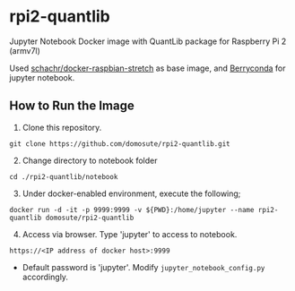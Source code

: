 # rpi2-quantlib
Jupyter Notebook Docker image with QuantLib package for Raspberry Pi 2 (armv7l)

Used [schachr/docker-raspbian-stretch](https://github.com/schachr/docker-raspbian-stretch) as base image, and [Berryconda](https://github.com/jjhelmus/berryconda) for jupyter notebook.

How to Run the Image
------------
1. Clone this repository.
```
git clone https://github.com/domosute/rpi2-quantlib.git
```
2. Change directory to notebook folder
```
cd ./rpi2-quantlib/notebook
```
3. Under docker-enabled environment, execute the following;
```
docker run -d -it -p 9999:9999 -v ${PWD}:/home/jupyter --name rpi2-quantlib domosute/rpi2-quantlib
```
4. Access via browser. Type 'jupyter' to access to notebook.
```
https://<IP address of docker host>:9999
```
* Default password is 'jupyter'.  Modify `jupyter_notebook_config.py` accordingly.
